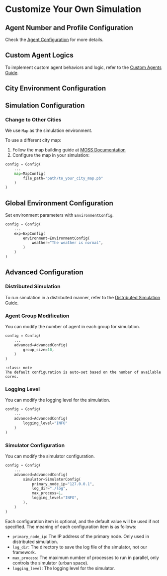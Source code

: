 # Customize Your Own Simulation

## Agent Number and Profile Configuration

Check the [Agent Configuration](../03-configurations/03-agent-config.md) for more details.

## Custom Agent Logics

To implement custom agent behaviors and logic, refer to the [Custom Agents Guide](../05-custom-agents/04-agent-customization.md).

## City Environment Configuration

## Simulation Configuration

### Change to Other Cities

We use `Map` as the simulation environment.

To use a different city map:
1. Follow the map building guide at [MOSS Documentation](https://python-moss.readthedocs.io/en/latest/02-quick-start/index.html)
2. Configure the map in your simulation:

```python
config = Config(
    ...
    map=MapConfig(
        file_path="path/to_your_city_map.pb"
    )
)
```

## Global Environment Configuration

Set environment parameters with `EnvironmentConfig`.

```python
config = Config(
    ...
    exp=ExpConfig(
        environment=EnvironmentConfig(
            weather="The weather is normal",
        )
    )
)
```

## Advanced Configuration

### Distributed Simulation

To run simulation in a distributed manner, refer to the [Distributed Simulation Guide](03-distributed-simulation.md).

### Agent Group Modification

You can modify the number of agent in each group for simulation.

```python
config = Config(
    ...
    advanced=AdvancedConfig(
        group_size=10,
    )
)
```
```{admonition} Note
:class: note
The default configuration is auto-set based on the number of available cores.
```

### Logging Level

You can modify the logging level for the simulation.

```python
config = Config(
    ...
    advanced=AdvancedConfig(
        logging_level="INFO"
    )
)
```

### Simulator Configuration

You can modify the simulator configuration.

```python
config = Config(
    ...
    advanced=AdvancedConfig(
        simulator=SimulatorConfig(
            primary_node_ip="127.0.0.1",
            log_dir="./log",
            max_process=1,
            logging_level="INFO",
        ), 
    )
)
```

Each configuration item is optional, and the default value will be used if not specified.
The meaning of each configuration item is as follows:
- `primary_node_ip`: The IP address of the primary node. Only used in distributed simulation.
- `log_dir`: The directory to save the log file of the simulator, not our framework.
- `max_process`: The maximum number of processes to run in parallel, only controls the simulator (urban space).
- `logging_level`: The logging level for the simulator.
